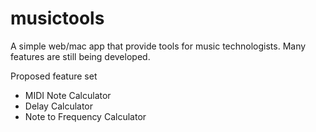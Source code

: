 musictools
==========

A simple web/mac app that provide tools for music technologists. Many features are still being developed.

Proposed feature set
- MIDI Note Calculator
- Delay Calculator
- Note to Frequency Calculator
